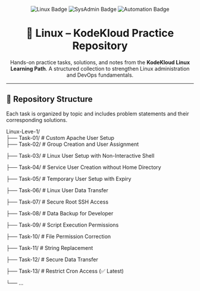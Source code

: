 <!-- Banner -->
<p align="center">
  <img src="https://img.shields.io/badge/Linux-KodeKloud-blue?style=for-the-badge&logo=linux" alt="Linux Badge"/>
  <img src="https://img.shields.io/badge/SysAdmin-DevOps-orange?style=for-the-badge&logo=redhat" alt="SysAdmin Badge"/>
  <img src="https://img.shields.io/badge/Automation-Cron-green?style=for-the-badge&logo=gnubash" alt="Automation Badge"/>
</p>

<h1 align="center">🐧 Linux – KodeKloud Practice Repository</h1>

<p align="center">
  Hands-on practice tasks, solutions, and notes from the <b>KodeKloud Linux Learning Path</b>.  
  A structured collection to strengthen Linux administration and DevOps fundamentals.
</p>

---

## 📂 Repository Structure
Each task is organized by topic and includes problem statements and their corresponding solutions.

Linux-Leve-1/<br>
├── Task-01/ # Custom Apache User Setup<br>
├── Task-02/ # Group Creation and User Assignment  

├── Task-03/ # Linux User Setup with Non-Interactive Shell

├── Task-04/ # Service User Creation without Home Directory

├── Task-05/ # Temporary User Setup with Expiry

├── Task-06/ # Linux User Data Transfer

├── Task-07/ # Secure Root SSH Access

├── Task-08/ # Data Backup for Developer

├── Task-09/ # Script Execution Permissions

├── Task-10/ # File Permission Correction

├── Task-11/ # String Replacement

├── Task-12/ # Secure Data Transfer

├── Task-13/ # Restrict Cron Access (✅ Latest)

└── ...